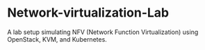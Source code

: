 # Network-virtualization-Lab
A lab setup simulating NFV (Network Function Virtualization) using OpenStack, KVM, and Kubernetes.
